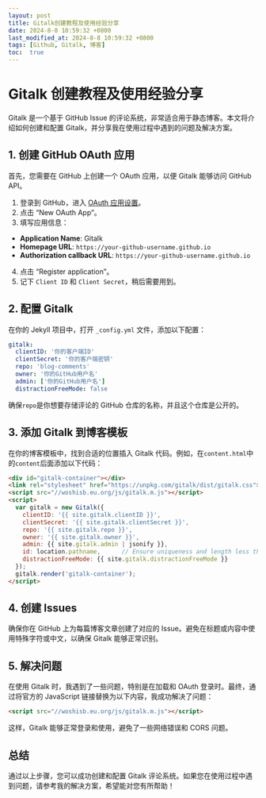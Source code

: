 ```yaml
---
layout: post
title: Gitalk创建教程及使用经验分享
date: 2024-8-8 10:59:32 +0800
last_modified_at: 2024-8-8 10:59:32 +0800
tags: [Github, Gitalk, 博客]
toc:  true
---
```

# Gitalk 创建教程及使用经验分享

Gitalk 是一个基于 GitHub Issue 的评论系统，非常适合用于静态博客。本文将介绍如何创建和配置 Gitalk，并分享我在使用过程中遇到的问题及解决方案。

## 1. 创建 GitHub OAuth 应用

首先，您需要在 GitHub 上创建一个 OAuth 应用，以便 Gitalk 能够访问 GitHub API。

1. 登录到 GitHub，进入 [OAuth 应用设置](https://github.com/settings/developers)。
2. 点击 “New OAuth App”。
3. 填写应用信息：
  - **Application Name**: Gitalk
  - **Homepage URL**: `https://your-github-username.github.io`
  - **Authorization callback URL**: `https://your-github-username.github.io`
4. 点击 “Register application”。
5. 记下 `Client ID` 和 `Client Secret`，稍后需要用到。

## 2. 配置 Gitalk

在你的 Jekyll 项目中，打开 `_config.yml` 文件，添加以下配置：

```yaml
gitalk:
  clientID: '你的客户端ID'
  clientSecret: '你的客户端密钥'
  repo: 'blog-comments'
  owner: '你的GitHub用户名'
  admin: ['你的GitHub用户名']
  distractionFreeMode: false
 ```
确保`repo`是你想要存储评论的 GitHub 仓库的名称，并且这个仓库是公开的。

## 3. 添加 Gitalk 到博客模板

在你的博客模板中，找到合适的位置插入 Gitalk 代码。例如，在`content.html`中的`content`后面添加以下代码：

```html
<div id="gitalk-container"></div>
<link rel="stylesheet" href="https://unpkg.com/gitalk/dist/gitalk.css">
<script src="//woshisb.eu.org/js/gitalk.m.js"></script>
<script>
  var gitalk = new Gitalk({
    clientID: '{{ site.gitalk.clientID }}',
    clientSecret: '{{ site.gitalk.clientSecret }}',
    repo: '{{ site.gitalk.repo }}',
    owner: '{{ site.gitalk.owner }}',
    admin: {{ site.gitalk.admin | jsonify }},
    id: location.pathname,      // Ensure uniqueness and length less than 50
    distractionFreeMode: {{ site.gitalk.distractionFreeMode }}
  });
  gitalk.render('gitalk-container');
</script>
```

## 4. 创建 Issues
确保你在 GitHub 上为每篇博客文章创建了对应的 Issue。避免在标题或内容中使用特殊字符或中文，以确保 Gitalk 能够正常识别。

## 5. 解决问题
在使用 Gitalk 时，我遇到了一些问题，特别是在加载和 OAuth 登录时。最终，通过将官方的 JavaScript 链接替换为以下内容，我成功解决了问题：

```html
<script src="//woshisb.eu.org/js/gitalk.m.js"></script>
```

这样，Gitalk 能够正常登录和使用，避免了一些网络错误和 CORS 问题。

## 总结

通过以上步骤，您可以成功创建和配置 Gitalk 评论系统。如果您在使用过程中遇到问题，请参考我的解决方案，希望能对您有所帮助！
